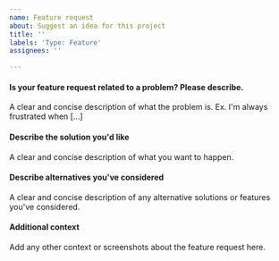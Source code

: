 ```yaml
---
name: Feature request
about: Suggest an idea for this project
title: ''
labels: 'Type: Feature'
assignees: ''

---
```


#### Is your feature request related to a problem? Please describe.
A clear and concise description of what the problem is. Ex. I'm always frustrated when [...]

#### Describe the solution you'd like
A clear and concise description of what you want to happen.

#### Describe alternatives you've considered
A clear and concise description of any alternative solutions or features you've considered.

#### Additional context
Add any other context or screenshots about the feature request here.
